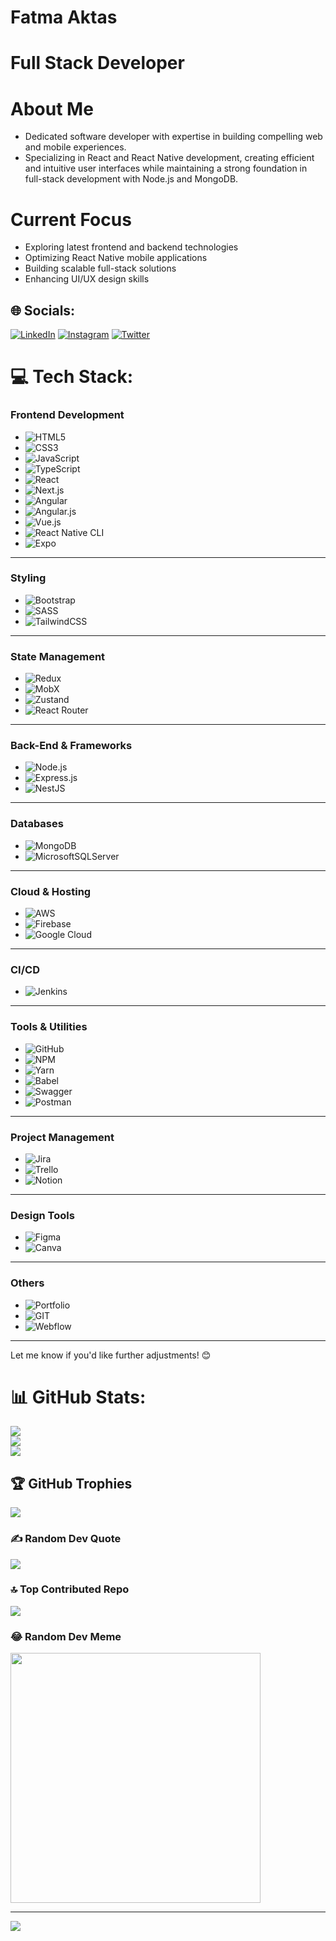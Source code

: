 # Fatma Aktas
# Full Stack Developer

# About Me
- Dedicated software developer with expertise in building compelling web and mobile experiences. 
- Specializing in React and React Native development, creating efficient and intuitive user interfaces while maintaining a strong foundation in full-stack development with Node.js and MongoDB.

# Current Focus
- Exploring latest frontend and backend technologies
- Optimizing React Native mobile applications
- Building scalable full-stack solutions
- Enhancing UI/UX design skills

## 🌐 Socials:
[![LinkedIn](https://img.shields.io/badge/LinkedIn-%230077B5.svg?logo=linkedin&logoColor=white)](https://www.linkedin.com/in/fatmaakts) 
[![Instagram](https://img.shields.io/badge/Instagram-%23E4405F.svg?logo=Instagram&logoColor=white)](https://instagram.com/_disconnectus?igshid=OGQ5ZDc2ODk2ZA==) 
[![Twitter](https://img.shields.io/badge/Twitter-%231DA1F2.svg?logo=Twitter&logoColor=white)](https://twitter.com/disconnecte_d3) 


# 💻 Tech Stack:

### **Frontend Development**
- ![HTML5](https://img.shields.io/badge/html5-%23E34F26.svg?style=for-the-badge&logo=html5&logoColor=white)
- ![CSS3](https://img.shields.io/badge/css3-%231572B6.svg?style=for-the-badge&logo=css3&logoColor=white)
- ![JavaScript](https://img.shields.io/badge/javascript-%23323330.svg?style=for-the-badge&logo=javascript&logoColor=%23F7DF1E)
- ![TypeScript](https://img.shields.io/badge/typescript-%23007ACC.svg?style=for-the-badge&logo=typescript&logoColor=white)
- ![React](https://img.shields.io/badge/react-%2320232a.svg?style=for-the-badge&logo=react&logoColor=%2361DAFB)
- ![Next.js](https://img.shields.io/badge/next.js-%23000000.svg?style=for-the-badge&logo=nextdotjs&logoColor=white)
- ![Angular](https://img.shields.io/badge/angular-%23DD0031.svg?style=for-the-badge&logo=angular&logoColor=white)
- ![Angular.js](https://img.shields.io/badge/angular.js-%23E23237.svg?style=for-the-badge&logo=angularjs&logoColor=white)
- ![Vue.js](https://img.shields.io/badge/vuejs-%2335495e.svg?style=for-the-badge&logo=vuedotjs&logoColor=%234FC08D)
- ![React Native CLI](https://img.shields.io/badge/React_Native_CLI-%2320232a.svg?style=for-the-badge&logo=react&logoColor=white)
- ![Expo](https://img.shields.io/badge/expo-%23000000.svg?style=for-the-badge&logo=expo&logoColor=white)

---

### **Styling**
- ![Bootstrap](https://img.shields.io/badge/bootstrap-%23563D7C.svg?style=for-the-badge&logo=bootstrap&logoColor=white)
- ![SASS](https://img.shields.io/badge/SASS-hotpink.svg?style=for-the-badge&logo=SASS&logoColor=white)
- ![TailwindCSS](https://img.shields.io/badge/tailwindcss-%2338B2AC.svg?style=for-the-badge&logo=tailwind-css&logoColor=white)

---

### **State Management**
- ![Redux](https://img.shields.io/badge/redux-%23593d88.svg?style=for-the-badge&logo=redux&logoColor=white)
- ![MobX](https://img.shields.io/badge/MobX-%23ff9955.svg?style=for-the-badge&logo=mobx&logoColor=white)
- ![Zustand](https://img.shields.io/badge/zustand-%23121212.svg?style=for-the-badge&logo=zustand&logoColor=white)
- ![React Router](https://img.shields.io/badge/React_Router-CA4245?style=for-the-badge&logo=react-router&logoColor=white)

---

### **Back-End & Frameworks**
- ![Node.js](https://img.shields.io/badge/Node.js-%23339933.svg?style=for-the-badge&logo=node.js&logoColor=white)
- ![Express.js](https://img.shields.io/badge/Express.js-%23000000.svg?style=for-the-badge&logo=express&logoColor=white)
- ![NestJS](https://img.shields.io/badge/NestJS-%23E0234E.svg?style=for-the-badge&logo=nestjs&logoColor=white)

---

### **Databases**
- ![MongoDB](https://img.shields.io/badge/MongoDB-%234ea94b.svg?style=for-the-badge&logo=mongodb&logoColor=white)
- ![MicrosoftSQLServer](https://img.shields.io/badge/Microsoft%20SQL%20Sever-CC2927?style=for-the-badge&logo=microsoft%20sql%20server&logoColor=white)

---

### **Cloud & Hosting**
- ![AWS](https://img.shields.io/badge/AWS-%23FF9900.svg?style=for-the-badge&logo=amazon-aws&logoColor=white)
- ![Firebase](https://img.shields.io/badge/firebase-%23039BE5.svg?style=for-the-badge&logo=firebase)
- ![Google Cloud](https://img.shields.io/badge/Google%20Cloud-%234285F4.svg?style=for-the-badge&logo=google-cloud&logoColor=white)

---

### **CI/CD**
- ![Jenkins](https://img.shields.io/badge/jenkins-%232C5263.svg?style=for-the-badge&logo=jenkins&logoColor=white)

---

### **Tools & Utilities**
- ![GitHub](https://img.shields.io/badge/GitHub-%23121011.svg?style=for-the-badge&logo=github&logoColor=white)
- ![NPM](https://img.shields.io/badge/NPM-%23000000.svg?style=for-the-badge&logo=npm&logoColor=white)
- ![Yarn](https://img.shields.io/badge/yarn-%232C8EBB.svg?style=for-the-badge&logo=yarn&logoColor=white)
- ![Babel](https://img.shields.io/badge/Babel-F9DC3e?style=for-the-badge&logo=babel&logoColor=black)
- ![Swagger](https://img.shields.io/badge/-Swagger-%23Clojure?style=for-the-badge&logo=swagger&logoColor=white)
- ![Postman](https://img.shields.io/badge/Postman-FF6C37?style=for-the-badge&logo=postman&logoColor=white)

---

### **Project Management**
- ![Jira](https://img.shields.io/badge/jira-%230A0FFF.svg?style=for-the-badge&logo=jira&logoColor=white)
- ![Trello](https://img.shields.io/badge/Trello-%23026AA7.svg?style=for-the-badge&logo=Trello&logoColor=white)
- ![Notion](https://img.shields.io/badge/Notion-%23000000.svg?style=for-the-badge&logo=notion&logoColor=white)

---

### **Design Tools**
- ![Figma](https://img.shields.io/badge/figma-%23F24E1E.svg?style=for-the-badge&logo=figma&logoColor=white)
- ![Canva](https://img.shields.io/badge/Canva-%2300C4CC.svg?style=for-the-badge&logo=Canva&logoColor=white)

---

### **Others**
- ![Portfolio](https://img.shields.io/badge/Portfolio-%23000000.svg?style=for-the-badge&logo=firefox&logoColor=#FF7139)
- ![GIT](https://img.shields.io/badge/Git-fc6d26?style=for-the-badge&logo=git&logoColor=white)
- ![Webflow](https://img.shields.io/badge/Webflow-4353FF?style=for-the-badge&logo=webflow&logoColor=white)

---

Let me know if you'd like further adjustments! 😊
# 📊 GitHub Stats:
![](https://github-readme-stats.vercel.app/api?username=disconnectuss&theme=tokyonight&hide_border=false&include_all_commits=true&count_private=true)<br/>
![](https://github-readme-streak-stats.herokuapp.com/?user=disconnectuss&theme=tokyonight&hide_border=false)<br/>
![](https://github-readme-stats.vercel.app/api/top-langs/?username=disconnectuss&theme=tokyonight&hide_border=false&include_all_commits=true&count_private=true&layout=compact)

## 🏆 GitHub Trophies
![](https://github-profile-trophy.vercel.app/?username=disconnectuss&theme=radical&no-frame=false&no-bg=true&margin-w=4)

### ✍️ Random Dev Quote
![](https://quotes-github-readme.vercel.app/api?type=horizontal&theme=radical)

### 🔝 Top Contributed Repo
![](https://github-contributor-stats.vercel.app/api?username=disconnectuss&limit=5&theme=dark&combine_all_yearly_contributions=true)

### 😂 Random Dev Meme
<img src='https://randommeme-five.vercel.app/' style="height: 400px;"/>

---
[![](https://visitcount.itsvg.in/api?id=disconnectuss&icon=0&color=0)](https://visitcount.itsvg.in)

<!-- Proudly created with GPRM ( https://gprm.itsvg.in ) -->
